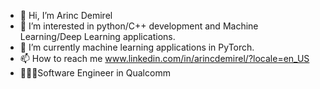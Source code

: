 - 👋 Hi, I’m Arinc Demirel
- 👀 I’m interested in python/C++ development and Machine Learning/Deep Learning applications.
- 🌱 I’m currently machine learning applications in PyTorch.
- 📫 How to reach me www.linkedin.com/in/arincdemirel/?locale=en_US
- 👨🏼‍💻Software Engineer in Qualcomm

<!---
ArincDemirel/ArincDemirel is a ✨ special ✨ repository because its `README.md` (this file) appears on your GitHub profile.
You can click the Preview link to take a look at your changes.
--->
